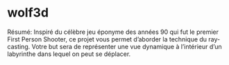 # wolf3d
Résumé: Inspiré du célèbre jeu éponyme des années 90 qui fut le premier First Person Shooter, ce projet vous permet d’aborder la technique du ray-casting. Votre but sera de représenter une vue dynamique à l’intérieur d’un labyrinthe dans lequel on peut se déplacer.
